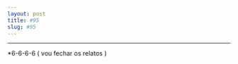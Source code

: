 ```yaml
---
layout: post
title: #95
slug: #95
---
```

---
<p class="description" style="text-align: justify;">
*6-6-6-6 ( vou fechar os relatos )

